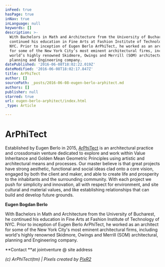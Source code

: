 ```yaml
---
inFeed: true
hasPage: true
inNav: true
inLanguage: null
keywords: []
description: >-
  With Bachelors in Math and Architecture from the University of Bucharest, he
  continued his education in Fine Arts at Fashion Institute of Technology of
  NYC. Prior to inception of Eugen Berlo ArPhiTect, he worked as an architect
  for some of the New York City’s most eminent architectural firms, including
  world’s highly renowned Skidmore, Owings and Merrill (SOM) architectural,
  planning and Engineering company.
datePublished: '2016-06-08T18:02:22.019Z'
dateModified: '2016-06-08T18:02:17.847Z'
title: ArPhiTect
author: []
sourcePath: _posts/2016-06-08-eugen-berlo-arphitect.md
authors: []
publisher: null
starred: true
url: eugen-berlo-arphitect/index.html
_type: Article

---
```

# ArPhiTect

Established by Eugen Berlo in 2015, [ArPhiTect][0] is an architectural practice and crossdomain venture dedicated to explore and work within Value Inheritance and Golden Mean Geometric Principles using artistic and architectural means and processes. Our master believe is that great projects have strong aesthetic, functional and social ideas clad onto a core vision, engaged by both the client and maker, and able to create life and prosperity to the inhabitants and the surrounding community. With each project we push for simplicity and innovation, all with respect for environment, and site cultural and material values, and like establishing relationships that can build and develop future grounds.

**Eugen Bogdan Berlo**

With Bachelors in Math and Architecture from the University of Bucharest, he continued his education in Fine Arts at Fashion Institute of Technology of NYC. Prior to inception of Eugen Berlo ArPhiTect, he worked as an architect for some of the New York City's most eminent architectural firms, including world's highly renowned Skidmore, Owings and Merrill (SOM) architectural, planning and Engineering company.

**Contact **at jointventure @ site address

_(c) ArPhiTect(tm) | Pixels created by [PixR2][1]_

[0]: http://www.berlo.ro/
[1]: http://pixr2.com/